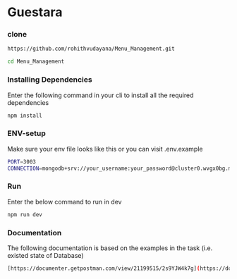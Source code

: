 # Guestara

### clone
```bash
https://github.com/rohithvudayana/Menu_Management.git
```
```bash
cd Menu_Management
```


### Installing Dependencies
Enter the following command in your cli to install all the required dependencies

```bash
npm install
```




### ENV-setup
Make sure your env file looks like this or you can visit .env.example
```bash
PORT=3003
CONNECTION=mongodb+srv://your_username:your_password@cluster0.wvgx0bg.mongodb.net/Guestara
```

### Run
Enter the below command to run in dev
```bash
npm run dev
```

### Documentation
The following documentation is based on the examples in the task (i.e. existed state of Database)
```bash
[https://documenter.getpostman.com/view/21199515/2s9YJW4k7g](https://docs.google.com/document/d/1RtM4F2-LY2hVAVqh1fIWRDvM03JCOFknpc3_0yEUGwM/edit)
```




